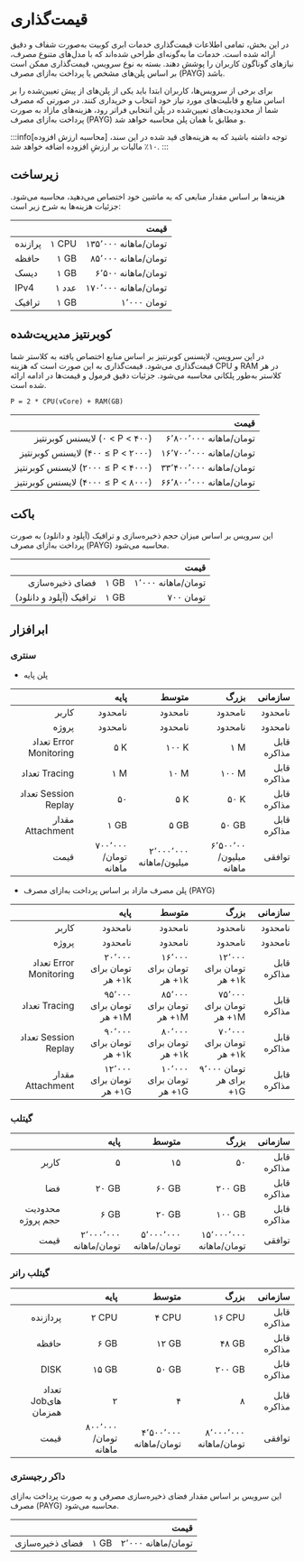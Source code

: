 # قیمت‌گذاری

در این بخش، تمامی اطلاعات قیمت‌گذاری خدمات ابری کوبیت به‌صورت شفاف و دقیق ارائه شده است. خدمات ما به‌گونه‌ای طراحی شده‌اند که با مدل‌های متنوع مصرف، نیازهای گوناگون کاربران را پوشش دهند. بسته به نوع سرویس، قیمت‌گذاری ممکن است بر اساس پلن‌های مشخص یا پرداخت به‌ازای مصرف (PAYG) باشد.

برای برخی از سرویس‌ها، کاربران ابتدا باید یکی از پلن‌های از پیش تعیین‌شده را بر اساس منابع و قابلیت‌های مورد نیاز خود انتخاب و خریداری کنند. در صورتی که مصرف شما از محدودیت‌های تعیین‌شده در پلن انتخابی فراتر رود، هزینه‌های مازاد به ‌صورت پرداخت به‌ازای مصرف (PAYG) و مطابق با همان پلن محاسبه خواهد شد.

:::info[محاسبه ارزش افزوده]
توجه داشته باشید که به هزینه‌های قید شده در این سند، ۱۰٪ مالیات بر ارزشِ افزوده اضافه خواهد شد.
:::

## زیرساخت

هزینه‌ها بر اساس مقدار منابعی که به ماشین خود اختصاص می‌دهید، محاسبه می‌شود. جزئیات هزینه‌ها به شرح زیر است:

|         |        |                 قیمت |
| ------- | -----: | -------------------: |
| پرازنده | ‎۱ CPU | ۱۳۵٬۰۰۰ تومان/ماهانه |
| حافظه   |  ‎۱ GB |  ۸۵٬۰۰۰ تومان/ماهانه |
| دیسک    |  ‎۱ GB |   ۶٬۵۰۰ تومان/ماهانه |
| IPv4    |  ۱ عدد | ۱۷۰٬۰۰۰ تومان/ماهانه |
| ترافیک  |  ‎۱ GB |          ۱٬۰۰۰ تومان |

## کوبرنتیز مدیریت‌شده

در این سرویس، لایسنس کوبرنتیز بر اساس منابع اختصاص یافته به کلاستر شما قیمت‌گذاری می‌شود. قیمت‌گذاری به این صورت است که هزینه CPU و RAM در هر کلاستر به‌طور پلکانی محاسبه می‌شود. جزئیات دقیق فرمول و قیمت‌ها در ادامه ارائه شده است.

    P = 2 * CPU(vCore) + RAM(GB)

|                                    |                    قیمت |
| ---------------------------------: | ----------------------: |
|     لایسنس کوبرنتیز ‎(۰ < P < ۴۰۰) |  ۶٬۸۰۰٬۰۰۰ تومان/ماهانه |
|  لایسنس کوبرنتیز ‎(۴۰۰ ≤ P < ۲۰۰۰) | ۱۶٬۷۰۰٬۰۰۰ تومان/ماهانه |
| لایسنس کوبرنتیز ‎(۲۰۰۰ ≤ P < ۴۰۰۰) | ۳۳٬۴۰۰٬۰۰۰ تومان/ماهانه |
| لایسنس کوبرنتیز ‎(۴۰۰۰ ≤ P < ۸۰۰۰) | ۶۶٬۸۰۰٬۰۰۰ تومان/ماهانه |

## باکت

این سرویس بر اساس میزان حجم ذخیره‌سازی و ترافیک (آپلود و دانلود) به صورت پرداخت به‌ازای مصرف (PAYG) محاسبه می‌شود.

|                         |       |               قیمت |
| ----------------------: | ----- | -----------------: |
|         فضای ذخیره‌سازی | ‎۱ GB | ۱٬۰۰۰ تومان/ماهانه |
| ترافیک (آپلود و دانلود) | ‎۱ GB |          ۷۰۰ تومان |

## ابرافزار

### سنتری

- پلن پایه

|                        |                 پایه |                   متوسط |                   بزرگ |     سازمانی |
| ---------------------: | -------------------: | ----------------------: | ---------------------: | ----------: |
|                  کاربر |              نامحدود |                 نامحدود |                نامحدود |     نامحدود |
|                  پروژه |              نامحدود |                 نامحدود |                نامحدود |     نامحدود |
| تعداد Error Monitoring |                 ‎۵ K |                  ‎۱۰۰ K |                   ‎۱ M | قابل مذاکره |
|          تعداد Tracing |                 ‎۱ M |                   ‎۱۰ M |                 ‎۱۰۰ M | قابل مذاکره |
|   تعداد Session Replay |                   ۵۰ |                    ‎۵ K |                  ‎۵۰ K | قابل مذاکره |
|       مقدار Attachment |                ‎۱ GB |                   ‎۵ GB |                 ‎۵۰ GB | قابل مذاکره |
|                   قیمت | ۷۰۰٬۰۰۰ تومان/ماهانه | ۲٬۰۰۰٬۰۰۰ میلیون/ماهانه | ۶٬۵۰۰٬۰۰ میلیون/ماهانه |      توافقی |

- پلن مصرف مازاد بر اساس پرداخت به‌ازای مصرف (PAYG)

|                        |                      پایه |                     متوسط |                      بزرگ |     سازمانی |
| ---------------------: | ------------------------: | ------------------------: | ------------------------: | ----------: |
|                  کاربر |                   نامحدود |                   نامحدود |                   نامحدود |     نامحدود |
|                  پروژه |                   نامحدود |                   نامحدود |                   نامحدود |     نامحدود |
| تعداد Error Monitoring | ۲۰٬۰۰۰ تومان برای هر ‎+۱k | ۱۶٬۰۰۰ تومان برای هر ‎+۱k | ۱۲٬۰۰۰ تومان برای هر ‎+۱k | قابل مذاکره |
|          تعداد Tracing | ۹۵٬۰۰۰ تومان برای هر ‎+۱M | ۸۵٬۰۰۰ تومان برای هر ‎+۱M | ۷۵٬۰۰۰ تومان برای هر ‎+۱M | قابل مذاکره |
|   تعداد Session Replay | ۹۰٬۰۰۰ تومان برای هر ‎+۱k | ۸۰٬۰۰۰ تومان برای هر ‎+۱k | ۷۰٬۰۰۰ تومان برای هر ‎+۱k | قابل مذاکره |
|       مقدار Attachment | ۱۲٬۰۰۰ تومان برای هر ‎+۱G | ۱۰٬۰۰۰ تومان برای هر ‎+۱G |  ۹٬۰۰۰ تومان برای هر ‎+۱G | قابل مذاکره |

### گیتلب

|                   |                   پایه |                  متوسط |                    بزرگ |     سازمانی |
| ----------------: | ---------------------: | ---------------------: | ----------------------: | ----------: |
|             کاربر |                      ۵ |                     ۱۵ |                      ۵۰ | قابل مذاکره |
|               فضا |                 ‎۲۰ GB |                 ‎۶۰ GB |                 ‎۲۰۰ GB | قابل مذاکره |
| محدودیت حجم پروژه |                  ‎۶ GB |                 ‎۲۰ GB |                 ‎۱۰۰ GB | قابل مذاکره |
|              قیمت | ۲٬۰۰۰٬۰۰۰ تومان/ماهانه | ۵٬۰۰۰٬۰۰۰ تومان/ماهانه | ۱۵٬۰۰۰٬۰۰۰ تومان/ماهانه |      توافقی |

### گیتلب رانر

|                     |                 پایه |                  متوسط |                   بزرگ |     سازمانی |
| ------------------: | -------------------: | ---------------------: | ---------------------: | ----------: |
|            پردازنده |               ‎۲ CPU |                 ‎۴ CPU |                ‎۱۶ CPU | قابل مذاکره |
|               حافظه |                ‎۶ GB |                 ‎۱۲ GB |                 ‎۴۸ GB | قابل مذاکره |
|                DISK |               ‎۱۵ GB |                 ‎۵۰ GB |                ‎۲۰۰ GB | قابل مذاکره |
| تعداد Jobهای همزمان |                    ۲ |                      ۴ |                      ۸ | قابل مذاکره |
|                قیمت | ۸۰۰٬۰۰۰ تومان/ماهانه | ۴٬۵۰۰٬۰۰۰ تومان/ماهانه | ۸٬۰۰۰٬۰۰۰ تومان/ماهانه |      توافقی |

### داکر رجیستری

این سرویس بر اساس مقدار فضای ذخیره‌سازی مصرفی و به صورت پرداخت به‌ازای مصرف (PAYG) محاسبه می‌شود.

|                 |       |               قیمت |
| --------------: | ----- | -----------------: |
| فضای ذخیره‌سازی | ‎۱ GB | ۲٬۰۰۰ تومان/ماهانه |
